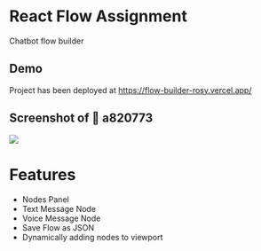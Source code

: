 # React Flow Assignment

Chatbot flow builder

## Demo

Project has been deployed at https://flow-builder-rosy.vercel.app/

## Screenshot of :mag_right: a820773

![](https://user-images.githubusercontent.com/85330943/240704336-916ea3e6-8af9-40d6-b3a5-354e256c8beb.png)

# Features

-   Nodes Panel
-   Text Message Node
-   Voice Message Node
-   Save Flow as JSON
-   Dynamically adding nodes to viewport
